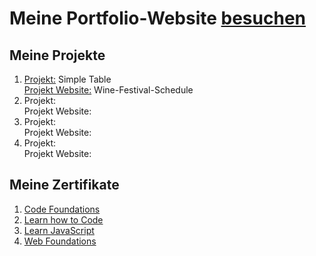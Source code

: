# Meine Portfolio-Website [besuchen](https://oliveroeguet.github.io/Portfolio)


## Meine Projekte 

1. [Projekt:](https://github.com/OliverOeguet/Wine-Festival-Schedule) Simple Table <br>
   [Projekt Website:](https://oliveroeguet.github.io/Wine-Festival-Schedule) Wine-Festival-Schedule
2. Projekt: <br>
   Projekt Website:
3. Projekt: <br>
   Projekt Website:
4. Projekt: <br>
   Projekt Website:


## Meine Zertifikate

1. [Code Foundations](./Images/CodeFoundationsSkillPath.pdf)
2. [Learn how to Code](./Images/LearnHowtoCodeCourse.pdf)
3. [Learn JavaScript](./Images/LearnJavaScriptCourse.pdf)
4. [Web Foundations](./Images/WebFoundations.png)
